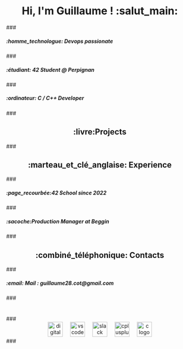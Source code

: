 <h1 align="center">Hi, I'm Guillaume ! :salut_main:</h1>
###
<h5 align="left">:homme_technologue: Devops passionate</h5>
###
<h5 align="left">:étudiant: 42 Student @ Perpignan</h5>
###
<h5 align="left">:ordinateur: C / C++ Developer</h5>
###
<h2 align="center">:livre:Projects</h2>
###
<h2 align="center">:marteau_et_clé_anglaise: Experience</h2>
###
<h5 align="left">:page_recourbée:42 School since 2022</h5>
###
<h5 align="left">:sacoche:Production Manager at Beggin</h5>
###
<h2 align="center">:combiné_téléphonique: Contacts</h2>
###
<h5 align="left">:email: Mail : guillaume28.cot@gmail.com</h5>
###
<h1 align="center"></h1>
###
<div align="center">
  <img src="https://cdn.jsdelivr.net/gh/devicons/devicon/icons/digitalocean/digitalocean-original.svg" height="40" alt="digitalocean logo"  />
  <img width="12" />
  <img src="https://cdn.jsdelivr.net/gh/devicons/devicon/icons/vscode/vscode-original.svg" height="40" alt="vscode logo"  />
  <img width="12" />
  <img src="https://cdn.jsdelivr.net/gh/devicons/devicon/icons/slack/slack-original.svg" height="40" alt="slack logo"  />
  <img width="12" />
  <img src="https://cdn.jsdelivr.net/gh/devicons/devicon/icons/cplusplus/cplusplus-original.svg" height="40" alt="cplusplus logo"  />
  <img width="12" />
  <img src="https://cdn.jsdelivr.net/gh/devicons/devicon/icons/c/c-original.svg" height="40" alt="c logo"  />
</div>
###
